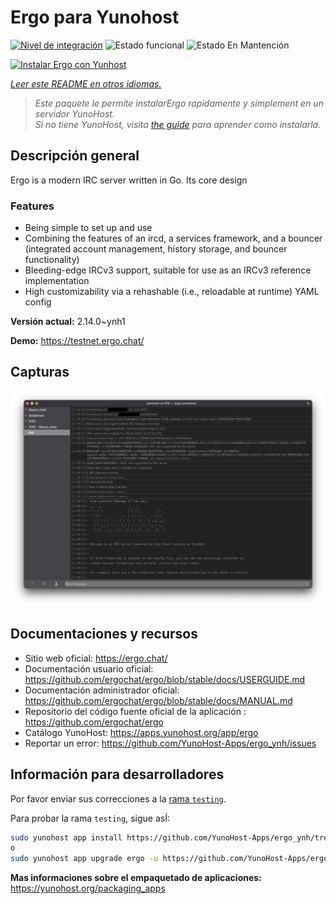 <!--
Este archivo README esta generado automaticamente<https://github.com/YunoHost/apps/tree/master/tools/readme_generator>
No se debe editar a mano.
-->

# Ergo para Yunohost

[![Nivel de integración](https://apps.yunohost.org/badge/integration/ergo)](https://ci-apps.yunohost.org/ci/apps/ergo/)
![Estado funcional](https://apps.yunohost.org/badge/state/ergo)
![Estado En Mantención](https://apps.yunohost.org/badge/maintained/ergo)

[![Instalar Ergo con Yunhost](https://install-app.yunohost.org/install-with-yunohost.svg)](https://install-app.yunohost.org/?app=ergo)

*[Leer este README en otros idiomas.](./ALL_README.md)*

> *Este paquete le permite instalarErgo rapidamente y simplement en un servidor YunoHost.*  
> *Si no tiene YunoHost, visita [the guide](https://yunohost.org/install) para aprender como instalarla.*

## Descripción general

Ergo is a modern IRC server written in Go. Its core design 

### Features

- Being simple to set up and use
- Combining the features of an ircd, a services framework, and a bouncer (integrated account management, history storage, and bouncer functionality)
- Bleeding-edge IRCv3 support, suitable for use as an IRCv3 reference implementation
- High customizability via a rehashable (i.e., reloadable at runtime) YAML config



**Versión actual:** 2.14.0~ynh1

**Demo:** <https://testnet.ergo.chat/>

## Capturas

![Captura de Ergo](./doc/screenshots/textual.jpg)

## Documentaciones y recursos

- Sitio web oficial: <https://ergo.chat/>
- Documentación usuario oficial: <https://github.com/ergochat/ergo/blob/stable/docs/USERGUIDE.md>
- Documentación administrador oficial: <https://github.com/ergochat/ergo/blob/stable/docs/MANUAL.md>
- Repositorio del código fuente oficial de la aplicación : <https://github.com/ergochat/ergo>
- Catálogo YunoHost: <https://apps.yunohost.org/app/ergo>
- Reportar un error: <https://github.com/YunoHost-Apps/ergo_ynh/issues>

## Información para desarrolladores

Por favor enviar sus correcciones a la [rama `testing`](https://github.com/YunoHost-Apps/ergo_ynh/tree/testing).

Para probar la rama `testing`, sigue asÍ:

```bash
sudo yunohost app install https://github.com/YunoHost-Apps/ergo_ynh/tree/testing --debug
o
sudo yunohost app upgrade ergo -u https://github.com/YunoHost-Apps/ergo_ynh/tree/testing --debug
```

**Mas informaciones sobre el empaquetado de aplicaciones:** <https://yunohost.org/packaging_apps>
